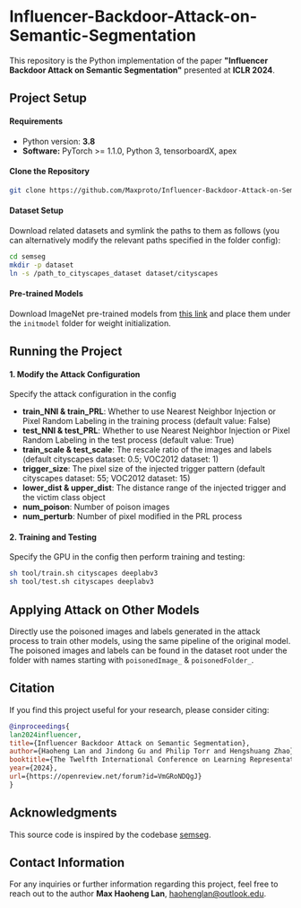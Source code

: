 # Influencer-Backdoor-Attack-on-Semantic-Segmentation

This repository is the Python implementation of the paper **"Influencer Backdoor Attack on Semantic Segmentation"** presented at **ICLR 2024**.



## Project Setup

#### Requirements

- Python version: **3.8**
- **Software:** PyTorch >= 1.1.0, Python 3, tensorboardX, apex

#### Clone the Repository

```bash
git clone https://github.com/Maxproto/Influencer-Backdoor-Attack-on-Semantic-Segmentation.git
```

#### Dataset Setup

Download related datasets and symlink the paths to them as follows (you can alternatively modify the relevant paths specified in the folder config):

```bash
cd semseg
mkdir -p dataset
ln -s /path_to_cityscapes_dataset dataset/cityscapes
```

#### Pre-trained Models

Download ImageNet pre-trained models from [this link](https://drive.google.com/open?id=15wx9vOM0euyizq-M1uINgN0_wjVRf9J3) and place them under the `initmodel` folder for weight initialization.



## Running the Project

#### 1. Modify the Attack Configuration

Specify the attack configuration in the config

- **train_NNI & train_PRL**: Whether to use Nearest Neighbor Injection or Pixel Random Labeling in the training process (default value: False)
- **test_NNI & test_PRL**: Whether to use Nearest Neighbor Injection or Pixel Random Labeling in the test process (default value: True)
- **train_scale & test_scale**: The rescale ratio of the images and labels (default cityscapes dataset: 0.5; VOC2012 dataset: 1)
- **trigger_size**: The pixel size of the injected trigger pattern (default cityscapes dataset: 55; VOC2012 dataset: 15)
- **lower_dist & upper_dist**: The distance range of the injected trigger and the victim class object
- **num_poison**: Number of poison images
- **num_perturb**: Number of pixel modified in the PRL process

#### 2. Training and Testing

Specify the GPU in the config then perform training and testing:

```bash
sh tool/train.sh cityscapes deeplabv3
sh tool/test.sh cityscapes deeplabv3
```



## Applying Attack on Other Models

Directly use the poisoned images and labels generated in the attack process to train other models, using the same pipeline of the original model. The poisoned images and labels can be found in the dataset root under the folder with names starting with `poisonedImage_` & `poisonedFolder_`.



## Citation

If you find this project useful for your research, please consider citing:

```BibTeX
@inproceedings{
lan2024influencer,
title={Influencer Backdoor Attack on Semantic Segmentation},
author={Haoheng Lan and Jindong Gu and Philip Torr and Hengshuang Zhao},
booktitle={The Twelfth International Conference on Learning Representations},
year={2024},
url={https://openreview.net/forum?id=VmGRoNDQgJ}
}
```



## Acknowledgments

This source code is inspired by the codebase [semseg](https://github.com/hszhao/semseg).



## Contact Information

For any inquiries or further information regarding this project, feel free to reach out to the author **Max Haoheng Lan**, haohenglan@outlook.edu.
